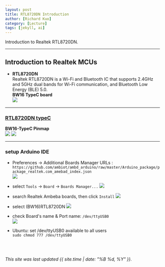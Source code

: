 ```yaml
---
layout: post
title: RTL8720DN Introduction
author: [Richard Kuo]
category: [Lecture]
tags: [jekyll, ai]
---
```


Introduction to Realtek RTL8720DN.

---
## Introduction to Realtek MCUs

* **RTL8720DN**<br>
Realtek RTL8720DN is a Wi-Fi and Bluetooth IC that supports 2.4GHz and 5GHz dual bands for Wi-Fi communication, and Bluetooth Low Energy (BLE) 5.0. <br>
**BW16 TypeC board**<br>
![](https://www.amebaiot.com/wp-content/uploads/2022/07/bw16_typec/P02.png)

---
### [RTL8720DN typeC](https://www.amebaiot.com/en/amebad-bw16-typec-arduino-getting-started/)
**BW16-TypeC Pinmap**<br>
![](https://github.com/rkuo2000/MCU-course/blob/main/images/RTL8720DN_BW16_typeC_pin_diagram.png?raw=true)
![](https://github.com/rkuo2000/MCU-course/blob/main/images/RTL8720DN_pin_table.png?raw=true)

---
### setup Arduino IDE
* Preferences -> Additional Boards Manager URLs :<br>
  `https://github.com/ambiot/ambd_arduino/raw/master/Arduino_package/package_realtek.com_amebad_index.json`<br>
![](https://github.com/rkuo2000/MCU-course/blob/main/images/ArduinoIDE_Preferences_URLs_RTL8720DN.png?raw=true)

* select `Tools` -> `Board` -> `Boards Manager...`
![](https://github.com/rkuo2000/MCU-course/blob/main/images/ArduinoIDE_Tools_Board_BoardsManager.png?raw=true)

* search Realtek Ambeba boards, then click `Install`
![](https://github.com/rkuo2000/MCU-course/blob/main/images/ArduinoIDE_Board_BoardsManager_install_Realtek_Ambeba_boards.png?raw=true)

* select (BW16)RTL8720DN
![](https://github.com/rkuo2000/MCU-course/blob/main/images/ArduinoIDE_Tools_Board_select_RTL8720DN.png?raw=true)

* check Board's name & Port name: `/dev/ttyUSB0`<br>
![](https://github.com/rkuo2000/MCU-course/blob/main/images/ArduinoIDE_Board_RTL8720DN_ttyUSB0.png?raw=true)

* Ubuntu: set /dev/ttyUSB0 available to all users<br>
  `sudo chmod 777 /dev/ttyUSB0`<br>

<br>
<br>

*This site was last updated {{ site.time | date: "%B %d, %Y" }}.*

